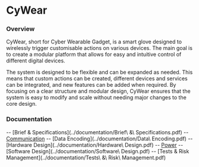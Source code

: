 # CyWear

### Overview

CyWear, short for Cyber Wearable Gadget, is a smart glove designed to wirelessly
trigger customisable actions on various devices. The main goal is to create a
modular platform that allows for easy and intuitive control of different digital
devices.

The system is designed to be flexible and can be expanded as needed.
This means that custom actions can be created, different devices and services
can be integrated, and new features can be added when required. By focusing on a
clear structure and modular design, CyWear ensures that the system is easy to
modify and scale without needing major changes to the core design.


### Documentation

-- [Brief & Specifications](../documentation/Brief\ &\ Specifications.pdf)
-- [Communication](../documentation/Communication.pdf)
-- [Data Encoding](../documentation/Data\ Encoding.pdf)
-- [Hardware Design](../documentation/Hardware\ Design.pdf)
-- [Power](../documentation/Power.pdf)
-- [Software Design](../documentation/Software\ Design.pdf)
-- [Tests & Risk Management](../documentation/Tests\ &\ Risk\ Management.pdf)

